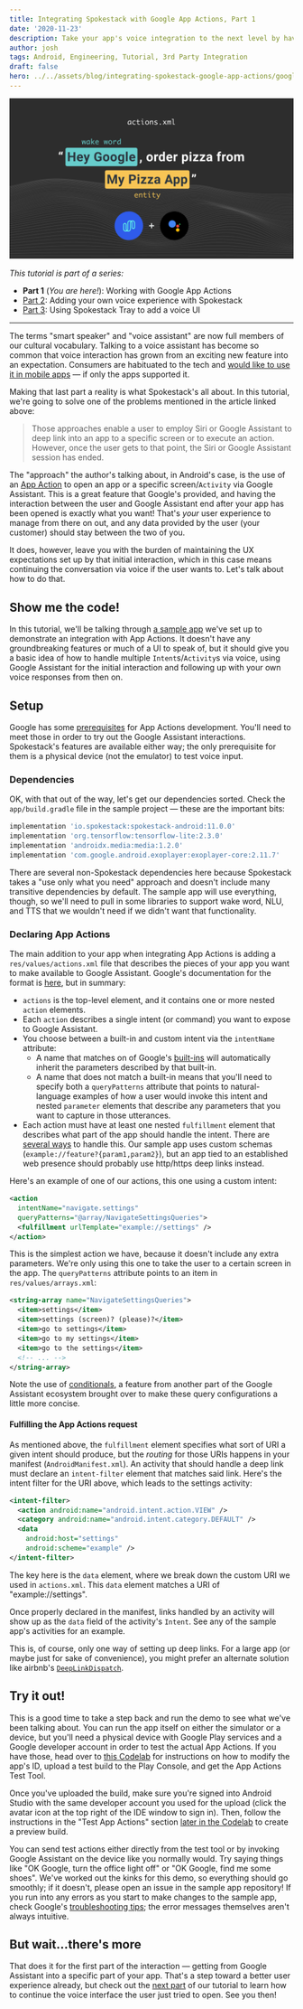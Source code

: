 ```yaml
---
title: Integrating Spokestack with Google App Actions, Part 1
date: '2020-11-23'
description: Take your app's voice integration to the next level by having Google Assistant hand off the conversation to an in-app voice assistant.
author: josh
tags: Android, Engineering, Tutorial, 3rd Party Integration
draft: false
hero: ../../assets/blog/integrating-spokestack-google-app-actions/google-app-actions-hero.png
---
```


![Integrating Spokestack Google App Actions](../../assets/blog/integrating-spokestack-google-app-actions/google-app-actions-hero.png)

_This tutorial is part of a series:_

- **Part 1** (_You are here!_): Working with Google App Actions
- [Part 2](/blog/integrating-spokestack-google-app-actions-2): Adding your own voice experience with Spokestack
- [Part 3](/blog/integrating-spokestack-google-app-actions-3): Using Spokestack Tray to add a voice UI

---

The terms "smart speaker" and "voice assistant" are now full members of our cultural vocabulary. Talking to a voice assistant has become so common that voice interaction has grown from an exciting new feature into an expectation. Consumers are habituated to the tech and [would like to use it in mobile apps](https://voicebot.ai/2020/11/09/national-consumer-survey-reveals-that-a-lot-of-consumers-want-voice-assistants-in-mobile-apps/) — if only the apps supported it.

Making that last part a reality is what Spokestack's all about. In this tutorial, we're going to solve one of the problems mentioned in the article linked above:

> Those approaches enable a user to employ Siri or Google Assistant to deep link into an app to a specific screen or to execute an action. However, once the user gets to that point, the Siri or Google Assistant session has ended.

The "approach" the author's talking about, in Android's case, is the use of an [App Action](https://developers.google.com/assistant/app/overview) to open an app or a specific screen/`Activity` via Google Assistant. This is a great feature that Google's provided, and having the interaction between the user and Google Assistant end after your app has been opened is exactly what you want! That's _your_ user experience to manage from there on out, and any data provided by the user (your customer) should stay between the two of you.

It does, however, leave you with the burden of maintaining the UX expectations set up by that initial interaction, which in this case means continuing the conversation via voice if the user wants to. Let's talk about how to do that.

## Show me the code!

In this tutorial, we'll be talking through [a sample app](https://github.com/spokestack/app-actions-example) we've set up to demonstrate an integration with App Actions. It doesn't have any groundbreaking features or much of a UI to speak of, but it should give you a basic idea of how to handle multiple `Intent`s/`Activity`s via voice, using Google Assistant for the initial interaction and following up with your own voice responses from then on.

## Setup

Google has some [prerequisites](https://developers.google.com/assistant/app/get-started#requirements) for App Actions development. You'll need to meet those in order to try out the Google Assistant interactions. Spokestack's features are available either way; the only prerequisite for them is a physical device (not the emulator) to test voice input.

### Dependencies

OK, with that out of the way, let's get our dependencies sorted. Check the `app/build.gradle` file in the sample project — these are the important bits:

```groovy
implementation 'io.spokestack:spokestack-android:11.0.0'
implementation 'org.tensorflow:tensorflow-lite:2.3.0'
implementation 'androidx.media:media:1.2.0'
implementation 'com.google.android.exoplayer:exoplayer-core:2.11.7'
```

There are several non-Spokestack dependencies here because Spokestack takes a "use only what you need" approach and doesn't include many transitive dependencies by default. The sample app will use everything, though, so we'll need to pull in some libraries to support wake word, NLU, and TTS that we wouldn't need if we didn't want that functionality.

### Declaring App Actions

The main addition to your app when integrating App Actions is adding a `res/values/actions.xml` file that describes the pieces of your app you want to make available to Google Assistant. Google's documentation for the format is [here](https://developers.google.com/assistant/app/action-schema), but in summary:

- `actions` is the top-level element, and it contains one or more nested `action` elements.
- Each `action` describes a single intent (or command) you want to expose to Google Assistant.
- You choose between a built-in and custom intent via the `intentName` attribute:
  - A name that matches on of Google's [built-ins](https://developers.google.com/assistant/app/reference/built-in-intents/bii-index) will automatically inherit the parameters described by that built-in.
  - A name that does not match a built-in means that you'll need to specify both a `queryPatterns` attribute that points to natural-language examples of how a user would invoke this intent and nested `parameter` elements that describe any parameters that you want to capture in those utterances.
- Each action must have at least one nested `fulfillment` element that describes what part of the app should handle the intent. There are [several ways](https://developers.google.com/assistant/app/action-schema#fulfillment) to handle this. Our sample app uses custom schemas (`example://feature?{param1,param2}`), but an app tied to an established web presence should probably use http/https deep links instead.

Here's an example of one of our actions, this one using a custom intent:

```xml
<action
  intentName="navigate.settings"
  queryPatterns="@array/NavigateSettingsQueries">
  <fulfillment urlTemplate="example://settings" />
</action>
```

This is the simplest action we have, because it doesn't include any extra parameters. We're only using this one to take the user to a certain screen in the app. The `queryPatterns` attribute points to an item in `res/values/arrays.xml`:

```xml
<string-array name="NavigateSettingsQueries">
  <item>settings</item>
  <item>settings (screen)? (please)?</item>
  <item>go to settings</item>
  <item>go to my settings</item>
  <item>go to the settings</item>
  <!-- ... -->
</string-array>
```

Note the use of [conditionals](https://developers.google.com/assistant/conversational/df-asdk/reference/action-package/QueryPatterns#ap-conditionals), a feature from another part of the Google Assistant ecosystem brought over to make these query configurations a little more concise.

#### Fulfilling the App Actions request

As mentioned above, the `fulfillment` element specifies what sort of URI a given intent should produce, but the _routing_ for those URIs happens in your manifest (`AndroidManifest.xml`). An activity that should handle a deep link must declare an `intent-filter` element that matches said link. Here's the intent filter for the URI above, which leads to the settings activity:

```xml
<intent-filter>
  <action android:name="android.intent.action.VIEW" />
  <category android:name="android.intent.category.DEFAULT" />
  <data
    android:host="settings"
    android:scheme="example" />
</intent-filter>
```

The key here is the `data` element, where we break down the custom URI we used in `actions.xml`. This `data` element matches a URI of "example://settings".

Once properly declared in the manifest, links handled by an activity will show up as the `data` field of the activity's `Intent`. See any of the sample app's activities for an example.

This is, of course, only one way of setting up deep links. For a large app (or maybe just for sake of convenience), you might prefer an alternate solution like airbnb's [`DeepLinkDispatch`](https://github.com/airbnb/DeepLinkDispatch).

## Try it out!

This is a good time to take a step back and run the demo to see what we've been talking about. You can run the app itself on either the simulator or a device, but you'll need a physical device with Google Play services and a Google developer account in order to test the actual App Actions. If you have those, head over to [this Codelab](https://codelabs.developers.google.com/codelabs/appactions/#2) for instructions on how to modify the app's ID, upload a test build to the Play Console, and get the App Actions Test Tool.

Once you've uploaded the build, make sure you're signed into Android Studio with the same developer account you used for the upload (click the avatar icon at the top right of the IDE window to sign in). Then, follow the instructions in the "Test App Actions" section [later in the Codelab](https://codelabs.developers.google.com/codelabs/appactions/#4) to create a preview build.

You can send test actions either directly from the test tool or by invoking Google Assistant on the device like you normally would. Try saying things like "OK Google, turn the office light off" or "OK Google, find me some shoes". We've worked out the kinks for this demo, so everything should go smoothly; if it doesn't, please open an issue in the sample app repository! If you run into any errors as you start to make changes to the sample app, check Google's [troubleshooting tips](https://developers.google.com/assistant/app/troubleshoot); the error messages themselves aren't always intuitive.

## But wait...there's more

That does it for the first part of the interaction — getting from Google Assistant into a specific part of your app. That's a step toward a better user experience already, but check out the [next part](/blog/integrating-spokestack-google-app-actions-2) of our tutorial to learn how to continue the voice interface the user just tried to open. See you then!
